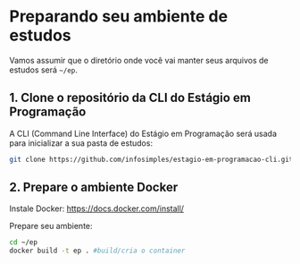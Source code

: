 # Preparando seu ambiente de estudos

Vamos assumir que o diretório onde você vai manter seus arquivos de estudos será
`~/ep`.

## 1. Clone o repositório da CLI do Estágio em Programação

A CLI (Command Line Interface) do Estágio em Programação será usada para
inicializar a sua pasta de estudos:

```bash
git clone https://github.com/infosimples/estagio-em-programacao-cli.git ~/ep
```

## 2. Prepare o ambiente Docker

Instale Docker: https://docs.docker.com/install/

Prepare seu ambiente:

```bash
cd ~/ep
docker build -t ep . #build/cria o container

```
